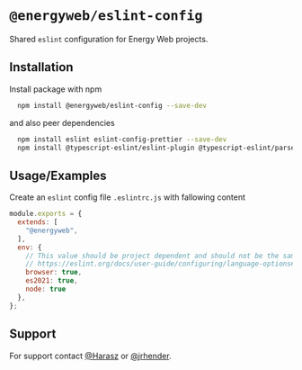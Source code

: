 # `@energyweb/eslint-config`

Shared `eslint` configuration for Energy Web projects.

## Installation

Install package with npm

```bash
  npm install @energyweb/eslint-config --save-dev
```

and also peer dependencies

```bash
  npm install eslint eslint-config-prettier --save-dev
  npm install @typescript-eslint/eslint-plugin @typescript-eslint/parser --save-dev
```

## Usage/Examples

Create an `eslint` config file `.eslintrc.js` with fallowing content

```javascript
module.exports = {
  extends: [
    "@energyweb",
  ],
  env: {
    // This value should be project dependent and should not be the same for all repos
    // https://eslint.org/docs/user-guide/configuring/language-options#specifying-environments
    browser: true,
    es2021: true,
    node: true
  },
};
```

## Support

For support contact [@Harasz](https://www.github.com/Harasz) or [@jrhender](https://www.github.com/jrhender).

